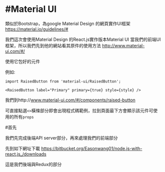 
# #Material UI

類似於Bootstrap，為google Material Design 的網頁實作UI框架 https://material.io/guidelines/#


我們這次會使用Material Design 的React.js實作版本Material UI
當我們的前端UI框架，所以我們先到他的網站看其原件的使用方法
http://www.material-ui.com/#/


使用它包好的元件

例如:

```
import RaisedButton from 'material-ui/RaisedButton';

<RaisedButton label="Primary" primary={true} style={style} />
```

我們到http://www.material-ui.com/#/components/raised-button

可直接點選`<>`橫條部分即會出現程式碼範例，拉到頁面最下方會顯示該元件可使用的所有`props`


#首先

我們先完成後端API server部分，再來處理我們的前端部分

先到如下網址下載
https://bitbucket.org/Easonwang01/node.js-with-react.js_/downloads

這是我們後端與Redux的部分
